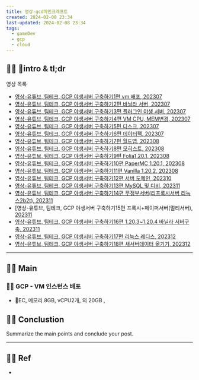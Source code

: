 ```yaml
---
title: 영상-gcd마인크래프트
created: 2024-02-08 23:34
last-updated: 2024-02-08 23:34
tags:
  - gameDev
  - gcp
  - cloud
---
```


## 👯‍♂️ intro & tl;dr


영상 목록

- [영상-유튜브, 팀테크, GCP 야생서버 구축하기1편 vm 배포, 202307](https://www.youtube.com/watch?v=oUYsbycuuc0&t=57s)
- [영상-유튜브, 팀테크, GCP 야생서버 구축하기2편 바닐라 서버, 202307](https://www.youtube.com/watch?v=aPMlYg_q-UA)
- [영상-유튜브, 팀테크, GCP 야생서버 구축하기3편 플러그인 야생 서버, 202307](https://www.youtube.com/watch?v=VXX8og1do9g)
- [영상-유튜브, 팀테크, GCP 야생서버 구축하기4편 VM CPU, MEM변경, 202307](https://www.youtube.com/watch?v=0QTA7qMoaic)
- [영상-유튜브, 팀테크, GCP 야생서버 구축하기5편 디스크, 202307](https://www.youtube.com/watch?v=b86lcKjUbuc)
- [영상-유튜브, 팀테크, GCP 야생서버 구축하기6편 데이터팩, 202307](https://www.youtube.com/watch?v=jAnrurA3e2M)
- [영상-유튜브, 팀테크, GCP 야생서버 구축하기7편 월드맵, 202308](https://www.youtube.com/watch?v=CQTOH9RqDC4)
- [영상-유튜브, 팀테크, GCP 야생서버 구축하기8편 모히스트, 202308](https://www.youtube.com/watch?v=HD-vw9vzEmk)
- [영상-유튜브, 팀테크, GCP 야생서버 구축하기9편 Folia1.20.1, 202308](https://www.youtube.com/watch?v=_HKFnzMx9WY)
- [영상-유튜브, 팀테크, GCP 야생서버 구축하기10편 PaperMC 1.20.1, 202308](https://www.youtube.com/watch?v=PY9-NXWEbqs&t=23s)
- [영상-유튜브, 팀테크, GCP 야생서버 구축하기11편 Vanilla 1.20.2, 202308](https://www.youtube.com/watch?v=EPxqOFFMMEc)
- [영상-유튜브, 팀테크, GCP 야생서버 구축하기12편 서버 도메인, 202310](https://www.youtube.com/watch?v=t8HCpLdRwfk)
- [영상-유튜브, 팀테크, GCP 야생서버 구축하기13편 MySQL 및 디비, 202311](https://www.youtube.com/watch?v=RoqgNzZPwxo&t=170s)
- [영상-유튜브, 팀테크, GCP 야생서버 구축하기14편 무정부서버(리프록시서버 리눅스2b2t), 202311](https://www.youtube.com/watch?v=bEpZXXetLzk&t=4s)
- [영상-유튜브, 팀테크, GCP 야생서버 구축하기15편 프록시+페이퍼서버(멀티서버), [202311](https://www.youtube.com/watch?v=njxKTySWaKQ)
- [영상-유튜브, 팀테크, GCP 야생서버 구축하기16편 1.20.3~1.20.4 바닐라 서버구축, 202311](https://www.youtube.com/watch?v=_KKuEcxk_5k)
- [영상-유튜브, 팀테크, GCP 야생서버 구축하기17편 리눅스 레디스, 202312](https://www.youtube.com/watch?v=nEpNlRiLBek&t=8s)
- [영상-유튜브, 팀테크, GCP 야생서버 구축하기18편 새서버데이터 옮기기, 202312](https://www.youtube.com/watch?v=9l-3EEMVLV0)

--- 



## 👯‍♂️ Main


### 👯‍♂️ GCP - VM 인스턴스 배포

- EC, 메모리 8GB, vCPU2개, 외 20GB
, 

## 👯‍♂️ Conclustion

Summarize the main points and conclude your post.

--- 

## 👯‍♂️ Ref

- [^1]:  작성자. "제목," 사이트명, 발행날짜, [URL](www.naver.com)

